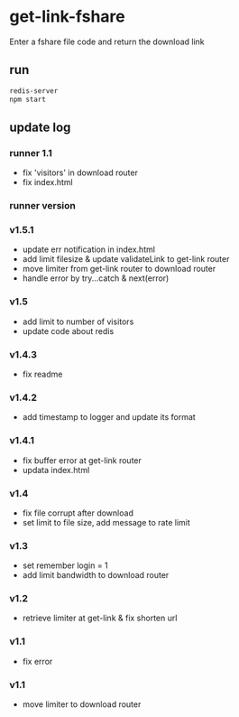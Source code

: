 # get-link-fshare
Enter a fshare file code and return the download link
## run
```bash
redis-server
npm start
```
## update log
### runner 1.1
- fix 'visitors' in download router
- fix index.html
### runner version
### v1.5.1
- update err notification in index.html
- add limit filesize & update validateLink to get-link router
- move limiter from get-link router to download router
- handle error by try...catch & next(error)
### v1.5 
- add limit to number of visitors
- update code about redis
### v1.4.3 
- fix readme
### v1.4.2 
- add timestamp to logger and update its format
### v1.4.1 
- fix buffer error at get-link router
- updata index.html
### v1.4
- fix file corrupt after download
- set limit to file size, add message to rate limit
### v1.3
- set remember login = 1
- add limit bandwidth to download router
### v1.2
- retrieve limiter at get-link & fix shorten url
### v1.1
- fix error
### v1.1 
- move limiter to download router




